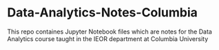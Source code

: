# Data-Analytics-Notes-Columbia
This repo containes Jupyter Notebook files which are notes for the Data Analytics course taught in the IEOR department at Columbia University
